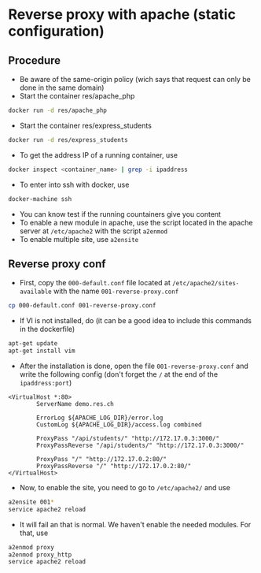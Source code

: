 # Reverse proxy with apache (static configuration)

## Procedure

* Be aware of the same-origin policy (wich says that request can only be done in the same domain)
* Start the container res/apache_php
```sh
docker run -d res/apache_php
```
* Start the container res/express_students
```sh
docker run -d res/express_students
```
* To get the address IP of a running container, use
```sh
docker inspect <container_name> | grep -i ipaddress
```
* To enter into ssh with docker, use
```sh
docker-machine ssh
```
* You can know test if the running countainers give you content
* To enable a new module in apache, use the script located in the apache server at `/etc/apache2` with the script `a2enmod`
* To enable multiple site, use `a2ensite`

## Reverse proxy conf

* First, copy the `000-default.conf` file located at `/etc/apache2/sites-available` with the name `001-reverse-proxy.conf`
```sh
cp 000-default.conf 001-reverse-proxy.conf
```
* If VI is not installed, do (it can be a good idea to include this commands in the dockerfile)
```sh
apt-get update
apt-get install vim
```
* After the installation is done, open the file `001-reverse-proxy.conf` and write the following config (don't forget the `/` at the end of the `ipaddress:port`)
```
<VirtualHost *:80>
        ServerName demo.res.ch

        ErrorLog ${APACHE_LOG_DIR}/error.log
        CustomLog ${APACHE_LOG_DIR}/access.log combined

        ProxyPass "/api/students/" "http://172.17.0.3:3000/"
        ProxyPassReverse "/api/students/" "http://172.17.0.3:3000/"

        ProxyPass "/" "http://172.17.0.2:80/"
        ProxyPassReverse "/" "http://172.17.0.2:80/"
</VirtualHost>
```
* Now, to enable the site, you need to go to `/etc/apache2/` and use
```sh
a2ensite 001*
service apache2 reload
```
* It will fail an that is normal. We haven't enable the needed modules. For that, use
```sh
a2enmod proxy
a2enmod proxy_http
service apache2 reload
```